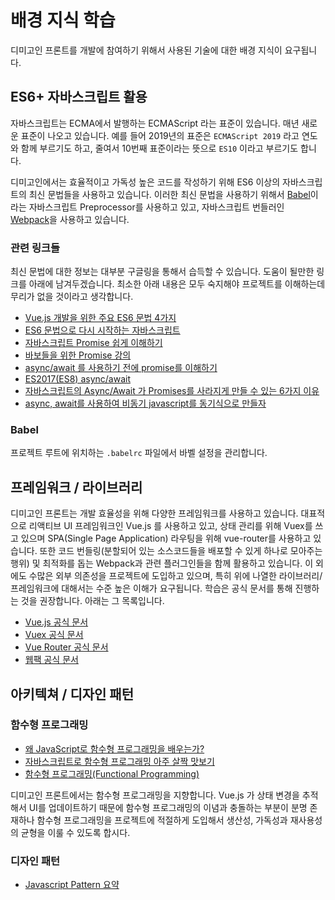 # 배경 지식 학습

디미고인 프론트를 개발에 참여하기 위해서 사용된 기술에 대한 배경 지식이 요구됩니다.

## ES6+ 자바스크립트 활용

자바스크립트는 ECMA에서 발행하는 ECMAScript 라는 표준이 있습니다. 매년 새로운 표준이 나오고 있습니다. 예를 들어 2019년의 표준은 `ECMAScript 2019` 라고 연도와 함께 부르기도 하고, 줄여서 10번째 표준이라는 뜻으로 `ES10` 이라고 부르기도 합니다.

디미고인에서는 효율적이고 가독성 높은 코드를 작성하기 위해 ES6 이상의 자바스크립트의 최신 문법들을 사용하고 있습니다. 이러한 최신 문법을 사용하기 위해서 [Babel](https://babeljs.io/)이라는 자바스크립트 Preprocessor를 사용하고 있고, 자바스크립트 번들러인 [Webpack](https://webpack.js.org/)을 사용하고 있습니다.

### 관련 링크들

최신 문법에 대한 정보는 대부분 구글링을 통해서 습득할 수 있습니다. 도움이 될만한 링크를 아래에 남겨두겠습니다. 최소한 아래 내용은 모두 숙지해야 프로젝트를 이해하는데 무리가 없을 것이라고 생각합니다.

* [Vue.js 개발을 위한 주요 ES6 문법 4가지](https://joshua1988.github.io/web-development/translation/essential-es6-features-for-vuejs/)
* [ES6 문법으로 다시 시작하는 자바스크립트](https://hudi.kr/es6-%EB%AC%B8%EB%B2%95%EC%9C%BC%EB%A1%9C-%EB%8B%A4%EC%8B%9C-%EC%8B%9C%EC%9E%91%ED%95%98%EB%8A%94-%EC%9E%90%EB%B0%94%EC%8A%A4%ED%81%AC%EB%A6%BD%ED%8A%B8/)
* [자바스크립트 Promise 쉽게 이해하기](https://joshua1988.github.io/web-development/javascript/promise-for-beginners/)
* [바보들을 위한 Promise 강의](https://programmingsummaries.tistory.com/325)
* [async/await 를 사용하기 전에 promise를 이해하기](https://medium.com/@kiwanjung/%EB%B2%88%EC%97%AD-async-await-%EB%A5%BC-%EC%82%AC%EC%9A%A9%ED%95%98%EA%B8%B0-%EC%A0%84%EC%97%90-promise%EB%A5%BC-%EC%9D%B4%ED%95%B4%ED%95%98%EA%B8%B0-955dbac2c4a4)
* [ES2017\(ES8\) async/await](https://www.zerocho.com/category/ECMAScript/post/58d142d8e6cda10018195f5a)
* [자바스크립트의 Async/Await 가 Promises를 사라지게 만들 수 있는 6가지 이유](https://medium.com/@constell99/%EC%9E%90%EB%B0%94%EC%8A%A4%ED%81%AC%EB%A6%BD%ED%8A%B8%EC%9D%98-async-await-%EA%B0%80-promises%EB%A5%BC-%EC%82%AC%EB%9D%BC%EC%A7%80%EA%B2%8C-%EB%A7%8C%EB%93%A4-%EC%88%98-%EC%9E%88%EB%8A%94-6%EA%B0%80%EC%A7%80-%EC%9D%B4%EC%9C%A0-c5fe0add656c)
* [async, await를 사용하여 비동기 javascript를 동기식으로 만들자](https://blueshw.github.io/2018/02/27/async-await/)

### Babel

프로젝트 루트에 위치하는 `.babelrc` 파일에서 바벨 설정을 관리합니다.

## 프레임워크 / 라이브러리

디미고인 프론트는 개발 효율성을 위해 다양한 프레임워크를 사용하고 있습니다. 대표적으로 리액티브 UI 프레임워크인 Vue.js 를 사용하고 있고, 상태 관리를 위해 Vuex를 쓰고 있으며 SPA\(Single Page Application\) 라우팅을 위해 vue-router를 사용하고 있습니다. 또한 코드 번들링\(분할되어 있는 소스코드들을 배포할 수 있게 하나로 모아주는 행위\) 및 최적화를 돕는 Webpack과 관련 플러그인들을 함께 활용하고 있습니다. 이 외에도 수많은 외부 의존성을 프로젝트에 도입하고 있으며, 특히 위에 나열한 라이브러리/프레임워크에 대해서는 수준 높은 이해가 요구됩니다. 학습은 공식 문서를 통해 진행하는 것을 권장합니다. 아래는 그 목록입니다.

* [Vue.js 공식 문서](https://kr.vuejs.org/)
* [Vuex 공식 문서](https://vuex.vuejs.org/kr/)
* [Vue Router 공식 문서](https://router.vuejs.org/kr/)
* [웹팩 공식 문서](https://webpack.js.org/)

## 아키텍쳐 / 디자인 패턴

### 함수형 프로그래밍

* [왜 JavaScript로 함수형 프로그래밍을 배우는가?](https://midojeong.github.io/2018/03/24/why-learn-functional-programming-in-javascript/)
* [자바스크립트로 함수형 프로그래밍 아주 살짝 맛보기](https://adhrinae.github.io/posts/functional-js-tutorial)
* [함수형 프로그래밍\(Functional Programming\)](https://www.zerocho.com/category/JavaScript/post/576cafb45eb04d4c1aa35078)

디미고인 프론트에서는 함수형 프로그래밍을 지향합니다. Vue.js 가 상태 변경을 추적해서 UI를 업데이트하기 때문에 함수형 프로그래밍의 이념과 충돌하는 부분이 분명 존재하나 함수형 프로그래밍을 프로젝트에 적절하게 도입해서 생산성, 가독성과 재사용성의 균형을 이룰 수 있도록 합시다.

### 디자인 패턴

* [Javascript Pattern 요약](https://joshua1988.github.io/web-development/javascript/javascript-pattern-design/)
